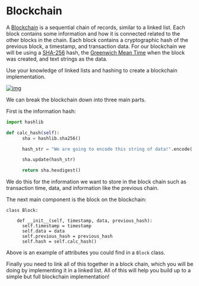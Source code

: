 # Blockchain

A [Blockchain](https://en.wikipedia.org/wiki/Blockchain) is a sequential chain of records, similar to a linked list. Each block contains some information and how it is connected related to the other blocks in the chain. Each block contains a cryptographic hash of the previous block, a timestamp, and transaction data. For our blockchain we will be using a [SHA-256](https://en.wikipedia.org/wiki/SHA-2) hash, the [Greenwich Mean Time](https://en.wikipedia.org/wiki/Greenwich_Mean_Time) when the block was created, and text strings as the data.

Use your knowledge of linked lists and hashing to create a blockchain implementation.



[![img](https://video.udacity-data.com/topher/2019/April/5ca8bd1d_untitled-diagram/untitled-diagram.png)](https://classroom.udacity.com/nanodegrees/nd256/parts/b835ca8d-4269-4ca3-b911-c8ceb9cc0aa0/modules/a5f68248-862f-4a72-8682-24b86e2f6d61/lessons/a640374a-90af-40ad-85ff-1c6ce3948219/concepts/24216d22-1e4d-48f5-b224-9191fd5e5941#)



We can break the blockchain down into three main parts.

First is the information hash:

```python
import hashlib

def calc_hash(self):
      sha = hashlib.sha256()

      hash_str = "We are going to encode this string of data!".encode('utf-8')

      sha.update(hash_str)

      return sha.hexdigest()
```

We do this for the information we want to store in the block chain such as transaction time, data, and information like the previous chain.

The next main component is the block on the blockchain:

```
class Block:

    def __init__(self, timestamp, data, previous_hash):
      self.timestamp = timestamp
      self.data = data
      self.previous_hash = previous_hash
      self.hash = self.calc_hash()
```

Above is an example of attributes you could find in a `Block` class.

Finally you need to link all of this together in a block chain, which you will be doing by implementing it in a linked list. All of this will help you build up to a simple but full blockchain implementation!